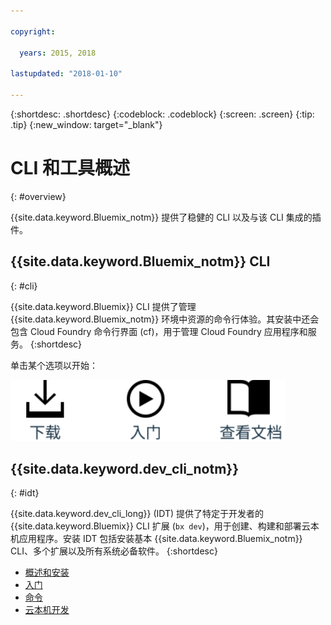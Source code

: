 ```yaml
---

copyright:

  years: 2015, 2018

lastupdated: "2018-01-10"

---
```


{:shortdesc: .shortdesc}
{:codeblock: .codeblock}
{:screen: .screen}
{:tip: .tip}
{:new_window: target="_blank"}

# CLI 和工具概述
{: #overview}

{{site.data.keyword.Bluemix_notm}} 提供了稳健的 CLI 以及与该 CLI 集成的插件。

## {{site.data.keyword.Bluemix_notm}} CLI
{: #cli}

{{site.data.keyword.Bluemix}} CLI 提供了管理 {{site.data.keyword.Bluemix_notm}} 环境中资源的命令行体验。其安装中还会包含 Cloud Foundry 命令行界面 (cf)，用于管理 Cloud Foundry 应用程序和服务。
{:shortdesc}

单击某个选项以开始：

<img usemap="#home_map" border="0" class="image" id="image_ztx_crb_f1b" src="images/cli-image.svg" width="440" alt="单击某个图标可快速开始使用 {{site.data.keyword.Bluemix_notm}} CLI。" style="width:440px;" />
<map name="home_map" id="home_map">
<area href="/docs/cli/reference/bluemix_cli/all_versions.html" alt="下载 {{site.data.keyword.Bluemix_notm}} CLI" title="下载" shape="rect" coords="-7, -8, 108, 211" />
<area href="/docs/cli/reference/bluemix_cli/get_started.html" alt="入门。" title="入门" shape="rect" coords="155, -1, 289, 210" />
<area href="/docs/cli/reference/bluemix_cli/bx_cli.html" alt="查看文档" title="查看文档" shape="rect" coords="326, -10, 448, 218" />
</map>

## {{site.data.keyword.dev_cli_notm}}
{: #idt}

{{site.data.keyword.dev_cli_long}} (IDT) 提供了特定于开发者的 {{site.data.keyword.Bluemix}} CLI 扩展 (`bx dev`)，用于创建、构建和部署云本机应用程序。安装 IDT 包括安装基本 {{site.data.keyword.Bluemix_notm}} CLI、多个扩展以及所有系统必备软件。
{:shortdesc}

- [概述和安装](/docs/cloudnative/idt/index.html) <br>
- [入门](/docs/cloudnative/idt/index.html)<br>
- [命令](/docs/cloudnative/idt/commands.html) <br>
- [云本机开发](/docs/cloudnative/index.html) <br>
